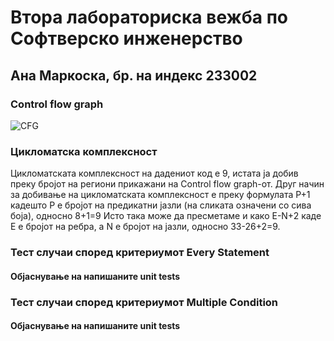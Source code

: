 # Втора лабораториска вежба по Софтверско инженерство
## Ана Маркоска, бр. на индекс 233002
### Control flow graph
![CFG](https://github.com/user-attachments/assets/154a2a8e-c4e2-4779-8808-8c220d96b98a)
### Цикломатска комплексност
Цикломатската комплексност на дадениот код е 9, истата ја добив преку бројот на региони прикажани на Control flow graph-от. 
Друг начин за добивање на цикломатската комплексност е преку формулата P+1 кадешто Р е бројот на предикатни јазли (на сликата означени со сива боја), односно 8+1=9
Исто така може да пресметаме и како E-N+2 каде Е е бројот на ребра, а N е бројот на јазли, односно 33-26+2=9.
### Тест случаи според критериумот Every Statement
#### Објаснување на напишаните unit tests
### Тест случаи според критериумот Multiple Condition
#### Објаснување на напишаните unit tests
